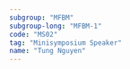 ```yaml
---
subgroup: "MFBM"
subgroup-long: "MFBM-1"
code: "MS02"
tag: "Minisymposium Speaker"
name: "Tung Nguyen"
---
```

